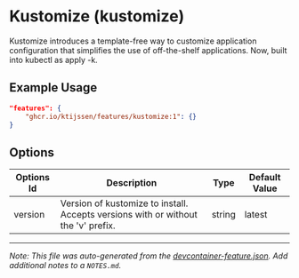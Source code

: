 
# Kustomize (kustomize)

Kustomize introduces a template-free way to customize application configuration that simplifies the use of off-the-shelf applications. Now, built into kubectl as apply -k.

## Example Usage

```json
"features": {
    "ghcr.io/ktijssen/features/kustomize:1": {}
}
```

## Options

| Options Id | Description | Type | Default Value |
|-----|-----|-----|-----|
| version | Version of kustomize to install. Accepts versions with or without the 'v' prefix. | string | latest |



---

_Note: This file was auto-generated from the [devcontainer-feature.json](https://github.com/ktijssen/features/blob/main/src/kustomize/devcontainer-feature.json).  Add additional notes to a `NOTES.md`._

